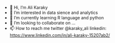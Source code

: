 - 👋 Hi, I’m Ali Karaky
- 👀 I’m interested in data sience and analytics
- 🌱 I’m currently learning R language and python 
- 💞️ I’m looking to collaborate on ...
- 📫 How to reach me twitter @karaky_ali
                     linkedin: https://www.linkedin.com/in/ali-karaky-15207ab2/

<!---
alikaraky89/alikaraky89 is a ✨ special ✨ repository because its `README.md` (this file) appears on your GitHub profile.
You can click the Preview link to take a look at your changes.
--->
